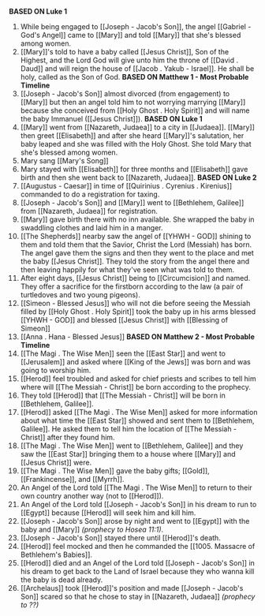 **BASED ON Luke 1**
01) While being engaged to [[Joseph - Jacob's Son]], the angel [[Gabriel - God's Angel]] came to [[Mary]] and told [[Mary]] that she's blessed among women.
02) [[Mary]]'s told to have a baby called [[Jesus Christ]], Son of the Highest, and the Lord God will give unto him the throne of [[David . Daud]] and will reign the house of [[Jacob . Yakub - Israel]]. He shall be holy, called as the Son of God.
**BASED ON Matthew 1 - Most Probable Timeline**
03) [[Joseph - Jacob's Son]] almost divorced (from engagement) to [[Mary]] but then an angel told him to not worrying marrying [[Mary]] because she conceived from [[Holy Ghost . Holy Spirit]] and will name the baby Immanuel ([[Jesus Christ]]).
**BASED ON Luke 1**
04) [[Mary]] went from [[Nazareth, Judaea]] to a city in [[Judaea]]. [[Mary]] then greet [[Elisabeth]] and after she heard [[Mary]]'s salutation, her baby leaped and she was filled with the Holy Ghost. She told Mary that she's blessed among women.
05) Mary sang [[Mary's Song]]
06) Mary stayed with [[Elisabeth]] for three months and [[Elisabeth]] gave birth and then she went back to [[Nazareth, Judaea]].
**BASED ON Luke 2**	
07) [[Augustus - Caesar]] in time of [[Quirinius . Cyrenius . Kirenius]] commanded to do a registration for taxing. 
08) [[Joseph - Jacob's Son]] and [[Mary]] went to [[Bethlehem, Galilee]] from [[Nazareth, Judaea]] for registration.
09) [[Mary]] gave birth there with no inn available. She wrapped the baby in swaddling clothes and laid him in a manger.
10) [[The Shepherds]] nearby saw the angel of [[YHWH - GOD]] shining to them and told them that the Savior, Christ the Lord (Messiah) has born. The angel gave them the signs and then they went to the place and met the baby [[Jesus Christ]]. They told the story from the angel there and then leaving happily for what they've seen what was told to them.
11) After eight days, [[Jesus Christ]] being to [[Circumcision]] and named. They offer a sacrifice for the firstborn according to the law (a pair of turtledoves and two young pigeons).
12) [[Simeon - Blessed Jesus]] who will not die before seeing the Messiah filled by [[Holy Ghost . Holy Spirit]] took the baby up in his arms blessed [[YHWH - GOD]] and blessed [[Jesus Christ]] with [[Blessing of Simeon]]
13) [[Anna . Hana - Blessed Jesus]]
**BASED ON Matthew 2 - Most Probable Timeline**
14) [[The Magi . The Wise Men]] seen the [[East Star]] and went to [[Jerusalem]] and asked where [[King of the Jews]] was born and was going to worship him.
15) [[Herod]] feel troubled and asked for chief priests and scribes to tell him where will [[The Messiah - Christ]] be born according to the prophecy.
16) They told [[Herod]] that [[The Messiah - Christ]] will be born in [[Bethlehem, Galilee]].
17) [[Herod]] asked [[The Magi . The Wise Men]] asked for more information about what time the [[East Star]] showed and sent them to [[Bethlehem, Galilee]]. He asked them to tell him the location of [[The Messiah - Christ]] after they found him.
18) [[The Magi . The Wise Men]] went to [[Bethlehem, Galilee]] and they saw the [[East Star]] bringing them to a house where [[Mary]] and [[Jesus Christ]] were.
19) [[The Magi . The Wise Men]] gave the baby gifts; [[Gold]], [[Frankincense]], and [[Myrrh]].
20) An Angel of the Lord told [[The Magi . The Wise Men]] to return to their own country another way (not to [[Herod]]).
21) An Angel of the Lord told [[Joseph - Jacob's Son]] in his dream to run to [[Egypt]] because [[Herod]] will seek him and kill him.
22) [[Joseph - Jacob's Son]] arose by night and went to [[Egypt]] with the baby and [[Mary]] *(prophecy to Hosea 11:1)*.
23) [[Joseph - Jacob's Son]] stayed there until [[Herod]]'s death.
24) [[Herod]] feel mocked and then he commanded the [[1005. Massacre of Bethlehem's Babies]].
25) [[Herod]] died and an Angel of the Lord told [[Joseph - Jacob's Son]] in his dream to get back to the Land of Israel because they who wanna kill the baby is dead already.
26) [[Archelaus]] took [[Herod]]'s position and made [[Joseph - Jacob's Son]] scared so that he chose to stay in [[Nazareth, Judaea]] *(prophecy to ??)*